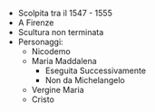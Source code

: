 - Scolpita tra il 1547 - 1555
- A Firenze
- Scultura non terminata
- Personaggi:
	- Nicodemo
	- Maria Maddalena
		- Eseguita Successivamente
		- Non da Michelangelo
	- Vergine Maria
	- Cristo